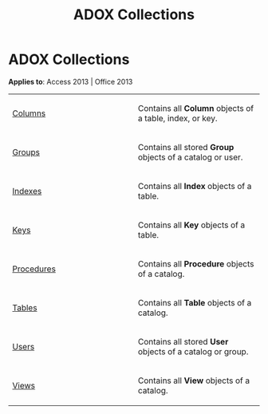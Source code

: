﻿---
title: ADOX Collections
TOCTitle: ADOX Collections
ms:assetid: bff37fcc-3099-a4a7-b01f-8de1467bf96b
ms:mtpsurl: https://msdn.microsoft.com/library/JJ249933(v=office.15)
ms:contentKeyID: 48547500
ms.date: 09/18/2015
mtps_version: v=office.15
---

# ADOX Collections


**Applies to**: Access 2013 | Office 2013

<table>
<colgroup>
<col style="width: 50%" />
<col style="width: 50%" />
</colgroup>
<tbody>
<tr class="odd">
<td><p><a href="columns-collection-adox.md">Columns</a></p></td>
<td><p>Contains all <strong>Column</strong> objects of a table, index, or key.</p></td>
</tr>
<tr class="even">
<td><p><a href="groups-collection-adox.md">Groups</a></p></td>
<td><p>Contains all stored <strong>Group</strong> objects of a catalog or user.</p></td>
</tr>
<tr class="odd">
<td><p><a href="indexes-collection-adox.md">Indexes</a></p></td>
<td><p>Contains all <strong>Index</strong> objects of a table.</p></td>
</tr>
<tr class="even">
<td><p><a href="keys-collection-adox.md">Keys</a></p></td>
<td><p>Contains all <strong>Key</strong> objects of a table.</p></td>
</tr>
<tr class="odd">
<td><p><a href="procedures-collection-adox.md">Procedures</a></p></td>
<td><p>Contains all <strong>Procedure</strong> objects of a catalog.</p></td>
</tr>
<tr class="even">
<td><p><a href="tables-collection-adox.md">Tables</a></p></td>
<td><p>Contains all <strong>Table</strong> objects of a catalog.</p></td>
</tr>
<tr class="odd">
<td><p><a href="users-collection-adox.md">Users</a></p></td>
<td><p>Contains all stored <strong>User</strong> objects of a catalog or group.</p></td>
</tr>
<tr class="even">
<td><p><a href="views-collection-adox.md">Views</a></p></td>
<td><p>Contains all <strong>View</strong> objects of a catalog.</p></td>
</tr>
</tbody>
</table>

